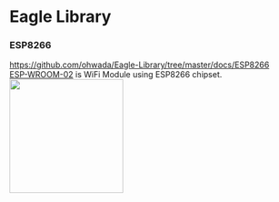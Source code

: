 Eagle Library
===============

### ESP8266
https://github.com/ohwada/Eagle-Library/tree/master/docs/ESP8266 <br/>
[ESP-WROOM-02](http://espressif.com/en/products/wroom/) is WiFi Module using ESP8266 chipset. <br/>
<img src="https://raw.githubusercontent.com/ohwada/Eagle-Library/master/docs/ESP8266/esp8266_cerevo_sym.png" width="200" />
